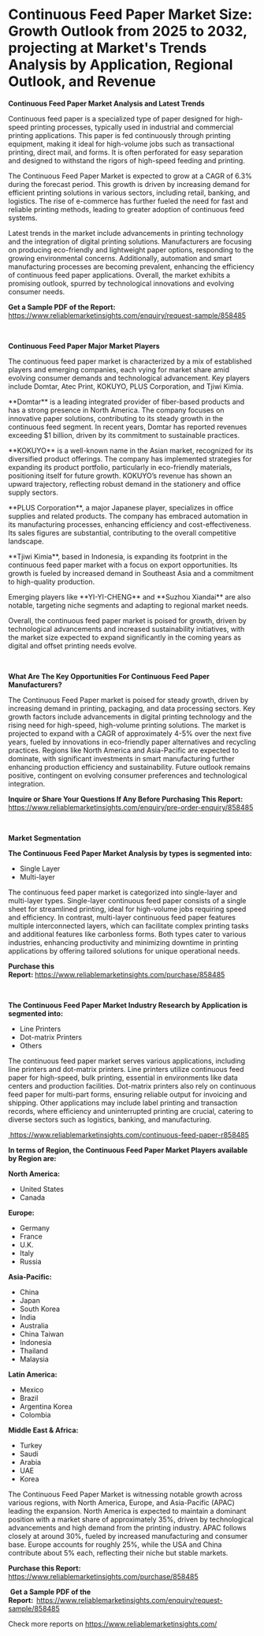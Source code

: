 <p><h1>Continuous Feed Paper Market Size: Growth Outlook from 2025 to 2032, projecting at Market's Trends Analysis by Application, Regional Outlook, and Revenue</h1></p><p><strong>Continuous Feed Paper Market Analysis and Latest Trends</strong></p>
<p><p>Continuous feed paper is a specialized type of paper designed for high-speed printing processes, typically used in industrial and commercial printing applications. This paper is fed continuously through printing equipment, making it ideal for high-volume jobs such as transactional printing, direct mail, and forms. It is often perforated for easy separation and designed to withstand the rigors of high-speed feeding and printing.</p><p>The Continuous Feed Paper Market is expected to grow at a CAGR of 6.3% during the forecast period. This growth is driven by increasing demand for efficient printing solutions in various sectors, including retail, banking, and logistics. The rise of e-commerce has further fueled the need for fast and reliable printing methods, leading to greater adoption of continuous feed systems.</p><p>Latest trends in the market include advancements in printing technology and the integration of digital printing solutions. Manufacturers are focusing on producing eco-friendly and lightweight paper options, responding to the growing environmental concerns. Additionally, automation and smart manufacturing processes are becoming prevalent, enhancing the efficiency of continuous feed paper applications. Overall, the market exhibits a promising outlook, spurred by technological innovations and evolving consumer needs.</p></p>
<p><strong>Get a Sample PDF of the Report:&nbsp;</strong> <a href="https://www.reliablemarketinsights.com/enquiry/request-sample/858485?utm_campaign=3065&utm_medium=2&utm_source=Github&utm_content=ia&utm_term=04042025&utm_id=continuous-feed-paper">https://www.reliablemarketinsights.com/enquiry/request-sample/858485</a></p>
<p>&nbsp;</p>
<p><strong>Continuous Feed Paper Major Market Players</strong></p>
<p><p>The continuous feed paper market is characterized by a mix of established players and emerging companies, each vying for market share amid evolving consumer demands and technological advancement. Key players include Domtar, Atec Print, KOKUYO, PLUS Corporation, and Tjiwi Kimia.</p><p>**Domtar** is a leading integrated provider of fiber-based products and has a strong presence in North America. The company focuses on innovative paper solutions, contributing to its steady growth in the continuous feed segment. In recent years, Domtar has reported revenues exceeding $1 billion, driven by its commitment to sustainable practices.</p><p>**KOKUYO** is a well-known name in the Asian market, recognized for its diversified product offerings. The company has implemented strategies for expanding its product portfolio, particularly in eco-friendly materials, positioning itself for future growth. KOKUYO’s revenue has shown an upward trajectory, reflecting robust demand in the stationery and office supply sectors.</p><p>**PLUS Corporation**, a major Japanese player, specializes in office supplies and related products. The company has embraced automation in its manufacturing processes, enhancing efficiency and cost-effectiveness. Its sales figures are substantial, contributing to the overall competitive landscape.</p><p>**Tjiwi Kimia**, based in Indonesia, is expanding its footprint in the continuous feed paper market with a focus on export opportunities. Its growth is fueled by increased demand in Southeast Asia and a commitment to high-quality production. </p><p>Emerging players like **YI-YI-CHENG** and **Suzhou Xiandai** are also notable, targeting niche segments and adapting to regional market needs. </p><p>Overall, the continuous feed paper market is poised for growth, driven by technological advancements and increased sustainability initiatives, with the market size expected to expand significantly in the coming years as digital and offset printing needs evolve.</p></p>
<p>&nbsp;</p>
<p><strong>What Are The Key Opportunities For Continuous Feed Paper Manufacturers?</strong></p>
<p><p>The Continuous Feed Paper market is poised for steady growth, driven by increasing demand in printing, packaging, and data processing sectors. Key growth factors include advancements in digital printing technology and the rising need for high-speed, high-volume printing solutions. The market is projected to expand with a CAGR of approximately 4-5% over the next five years, fueled by innovations in eco-friendly paper alternatives and recycling practices. Regions like North America and Asia-Pacific are expected to dominate, with significant investments in smart manufacturing further enhancing production efficiency and sustainability. Future outlook remains positive, contingent on evolving consumer preferences and technological integration.</p></p>
<p><strong>Inquire or Share Your Questions If Any Before Purchasing This Report:</strong> <a href="https://www.reliablemarketinsights.com/enquiry/pre-order-enquiry/858485?utm_campaign=3065&utm_medium=2&utm_source=Github&utm_content=ia&utm_term=04042025&utm_id=continuous-feed-paper">https://www.reliablemarketinsights.com/enquiry/pre-order-enquiry/858485</a></p>
<p>&nbsp;</p>
<p><strong>Market Segmentation</strong></p>
<p><strong>The Continuous Feed Paper Market Analysis by types is segmented into:</strong></p>
<p><ul><li>Single Layer</li><li>Multi-layer</li></ul></p>
<p><p>The continuous feed paper market is categorized into single-layer and multi-layer types. Single-layer continuous feed paper consists of a single sheet for streamlined printing, ideal for high-volume jobs requiring speed and efficiency. In contrast, multi-layer continuous feed paper features multiple interconnected layers, which can facilitate complex printing tasks and additional features like carbonless forms. Both types cater to various industries, enhancing productivity and minimizing downtime in printing applications by offering tailored solutions for unique operational needs.</p></p>
<p><strong>Purchase this Report:&nbsp;</strong><a href="https://www.reliablemarketinsights.com/purchase/858485?utm_campaign=3065&utm_medium=2&utm_source=Github&utm_content=ia&utm_term=04042025&utm_id=continuous-feed-paper">https://www.reliablemarketinsights.com/purchase/858485</a></p>
<p>&nbsp;</p>
<p><strong>The Continuous Feed Paper Market Industry Research by Application is segmented into:</strong></p>
<p><ul><li>Line Printers</li><li>Dot-matrix Printers</li><li>Others</li></ul></p>
<p><p>The continuous feed paper market serves various applications, including line printers and dot-matrix printers. Line printers utilize continuous feed paper for high-speed, bulk printing, essential in environments like data centers and production facilities. Dot-matrix printers also rely on continuous feed paper for multi-part forms, ensuring reliable output for invoicing and shipping. Other applications may include label printing and transaction records, where efficiency and uninterrupted printing are crucial, catering to diverse sectors such as logistics, banking, and manufacturing.</p></p>
<p><a href="https://www.reliablemarketinsights.com/continuous-feed-paper-r858485?utm_campaign=3065&utm_medium=2&utm_source=Github&utm_content=ia&utm_term=04042025&utm_id=continuous-feed-paper">&nbsp;https://www.reliablemarketinsights.com/continuous-feed-paper-r858485</a></p>
<p><strong>In terms of Region, the Continuous Feed Paper Market Players available by Region are:</strong></p>
<p>
    <p> <strong> North America: </strong>
        <ul>
            <li>United States</li>
            <li>Canada</li>
        </ul>
        </p> 
    <p> <strong> Europe: </strong>
        <ul>
            <li>Germany</li>
            <li>France</li>
            <li>U.K.</li>
            <li>Italy</li>
            <li>Russia</li>
        </ul>
        </p> 
    <p> <strong> Asia-Pacific: </strong>
        <ul>
            <li>China</li>
            <li>Japan</li>
            <li>South Korea</li>
            <li>India</li>
            <li>Australia</li>
            <li>China Taiwan</li>
            <li>Indonesia</li>
            <li>Thailand</li>
            <li>Malaysia</li>
        </ul>
        </p> 
    <p> <strong> Latin America: </strong>
        <ul>
            <li>Mexico</li>
            <li>Brazil</li>
            <li>Argentina Korea</li>
            <li>Colombia</li>
        </ul>
        </p> 
    <p> <strong> Middle East & Africa: </strong>
        <ul>
            <li>Turkey</li>
            <li>Saudi</li>
            <li>Arabia</li>
            <li>UAE</li>
            <li>Korea</li>
        </ul>
    </p>
    </p>
<p><p>The Continuous Feed Paper Market is witnessing notable growth across various regions, with North America, Europe, and Asia-Pacific (APAC) leading the expansion. North America is expected to maintain a dominant position with a market share of approximately 35%, driven by technological advancements and high demand from the printing industry. APAC follows closely at around 30%, fueled by increased manufacturing and consumer base. Europe accounts for roughly 25%, while the USA and China contribute about 5% each, reflecting their niche but stable markets.</p></p>
<p><strong>Purchase this Report: </strong><a href="https://www.reliablemarketinsights.com/purchase/858485?utm_campaign=3065&utm_medium=2&utm_source=Github&utm_content=ia&utm_term=04042025&utm_id=continuous-feed-paper">https://www.reliablemarketinsights.com/purchase/858485</a></p>
<p>&nbsp;<strong>Get a Sample PDF of the Report:&nbsp;&nbsp;</strong><a href="https://www.reliablemarketinsights.com/enquiry/request-sample/858485?utm_campaign=3065&utm_medium=2&utm_source=Github&utm_content=ia&utm_term=04042025&utm_id=continuous-feed-paper">https://www.reliablemarketinsights.com/enquiry/request-sample/858485</a></p>
<p><strong></strong></p>
<p>Check more reports on <a href="https://www.reliablemarketinsights.com/?utm_campaign=3065&utm_medium=2&utm_source=Github&utm_content=ia&utm_term=04042025&utm_id=continuous-feed-paper">https://www.reliablemarketinsights.com/</a></p>